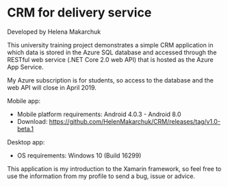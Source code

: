 # CRM for delivery service
Developed by Helena Makarchuk

This university training project demonstrates a simple CRM application in which data is stored in the Azure SQL database and accessed through the RESTful web service (.NET Core 2.0 web API) that is hosted as the Azure App Service.

My Azure subscription is for students, so access to the database and the web API will close in April 2019.

Mobile app:
- Mobile platform requirements: Android 4.0.3 - Android 8.0
- Download: https://github.com/HelenMakarchuk/CRM/releases/tag/v1.0-beta.1

Desktop app:
- OS requirements: Windows 10 (Build 16299)

This application is my introduction to the Xamarin framework, so feel free to use the information from my profile to send a bug, issue or advice.
